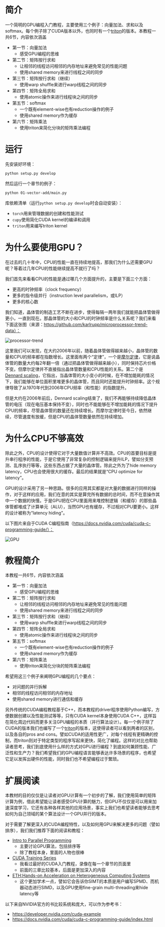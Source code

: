 # 简介
一个简明的GPU编程入门教程，主要使用三个例子：向量加法、求和以及softmax。每个例子除了CUDA版本以外，也同时有一个[triton](https://triton-lang.org/main/index.html)的版本。本教程一共6节，内容依次涵盖

* 第一节：向量加法
  * 感受GPU编程的思维
* 第二节：矩阵按行求和
  * 让相邻的线程访问相邻的内存地址来避免常见的性能问题
  * 使用shared memory来进行线程之间的同步
* 第三节：矩阵按行求和（继续）
  * 使用warp shuffle来进行warp线程之间的同步
* 第四节：矩阵全局求和
  * 使用atomic操作来进行线程块之间的同步
* 第五节：softmax
  * 一个既有element-wise也有reduction操作的例子
  * 使用shared memory作为缓存
* 第六节：矩阵乘法
  * 使用triton来简化分块的矩阵乘法编程

# 运行
先安装好环境：
```bash
python setup.py develop
```

然后运行一个章节的例子：
```bash
python 01-vector-add/main.py
```

库依赖清单（运行`python setup.py develop`时会自动安装）：

- `torch`用来管理数据的创建和性能测试
- `cupy`使用简化CUDA kernel的编译和调用
- `triton`用来编写triton kernel

# 为什么要使用GPU？

在过去的几十年中，CPU的性能一直在持续地提高，那我们为什么还需要GPU呢？等着过几年CPU的性能继续提高不就行了吗？

我们首先来看看CPU的性能是通过哪几个方面提升的，主要是下面三个方面：

* 更高的时钟频率（clock frequency）
* 更多的指令级并行（instruction level parallelism，或ILP）
* 更多的核心数

我们知道，晶体管的制造工艺不断在进步，使得每隔一两年我们就能把晶体管做得更小，一直到现在。那晶体管的大小和CPU的时钟频率是什么关系呢？我们来看下面这张图（来源：https://github.com/karlrupp/microprocessor-trend-data）：

![processor-trend](https://www.karlrupp.net/wp-content/uploads/2018/02/42-years-processor-trend.png)

这里我们可以发现，在大约2006年以前，随着晶体管做得越来越小，晶体管的数量和CPU的频率都在指数增长。这里面有两个“定律”，一个是[摩尔定律](https://en.wikipedia.org/wiki/Moore%27s_law)，它是说晶体管的数量大约每2年翻一倍（通过把晶体管做得越来越小），同时保持芯片价格不变。但摩尔定律并不直接指出晶体管数量和CPU性能的关系。第二个是[Dennard scaling](https://en.wikipedia.org/wiki/Dennard_scaling)，它指出，当晶体管的大小变小的时候，在不增加能耗的情况下，我们能够在单位面积里堆更多的晶体管，而且同时还能提升时钟频率。这个规律导致了从1970年代到2006年CPU频率（和性能）的指数提升。

但是大约在2006年前后，Dennard scaling结束了，我们不再能够持续降低晶体管的电压（现在电压基本保持不变），同时也不能能够在不增加能耗的情况下提升CPU的频率，尽管晶体管的数量还在持续增长。而摩尔定律时至今日，依然继续，尽管速度有放缓，但是CPU的晶体管数量依然在持续增加。

# 为什么CPU不够高效
除此之外，CPU的设计使得它对于大量数值计算并不高效。CPU的首要目标是提升串行程序的性能，于是它使用了非常复杂的控制逻辑来提升ILP，譬如分支预测、乱序执行等等，这些东西占据了大量的晶体管。除此之外为了hide memory latency，CPU也会使用很大的缓存。最后的结果就是“CPU optimize for latency”。

GPU的设计采用了另一种思路。很多的应用其实都是对大量的数据进行同样的操作，对于这样的应用，我们在意的其实是算完所有数据的总时间，而不在意操作其中一个数据的快慢。于是GPU把在CPU里面用来堆控制逻辑（和缓存）的那些晶体管都堆成了计算单元（ALU），当然GPU也有缓存，不过相对CPU要更小。这样的设计被称为“latency hiding”。

以下图片来自于CUDA C编程指南（https://docs.nvidia.com/cuda/cuda-c-programming-guide/）：

![GPU](https://docs.nvidia.com/cuda/cuda-c-programming-guide/_images/gpu-devotes-more-transistors-to-data-processing.png)

# 教程简介
本教程一共6节，内容依次涵盖

* 第一节：向量加法
  * 感受GPU编程的思维
* 第二节：矩阵按行求和
  * 让相邻的线程访问相邻的内存地址来避免常见的性能问题
  * 使用shared memory来进行线程之间的同步
* 第三节：矩阵按行求和（继续）
  * 使用warp shuffle来进行warp线程之间的同步
* 第四节：矩阵全局求和
  * 使用atomic操作来进行线程块之间的同步
* 第五节：softmax
  * 一个既有element-wise也有reduction操作的例子
  * 使用shared memory作为缓存
* 第六节：矩阵乘法
  * 使用triton来简化分块的矩阵乘法编程

希望用这三个例子来阐明GPU编程的几个要点：

* 对问题的并行拆解
* 相邻的线程访问相邻的内存地址
* 使用shared memory进行通信和缓存

另外传统的CUDA编程教程基于C++，而本教程的driver程序使用Python编写，方便数据创建以及性能测试等等，只有CUDA kernel本身使用CUDA C++，这样旨在简化周边代码而更多关注GPU编程的本质（并行算法设计）。每一个例子除了CUDA的版本我们也编写了一个[triton](https://triton-lang.org/main/index.html)的版本，这使得读者可以看到两者的区别，以及各自的pros and cons。譬如CUDA的适用性更广，对每个线程有更精确的控制，而triton则对于特定类型的程序写起来更快，简化了编程。这样的对比也帮助读者思考，我们到底使用什么样的方式对GPU进行编程？到底如何兼顾性能、广泛性和生产力？我们希望我们的GPU编程语言能够表达许多场景的程序，也希望它足以发挥出硬件的性能，同时我们也不希望编程过于繁琐。

# 扩展阅读
本教材的目的仅仅是让读者对GPU计算有一个初步的了解，我们使用简单的矩阵计算为例，借此希望能让读者感受GPU计算的魅力，但GPU不仅仅是可以用来加速深度学习，它还有各种各样其他的应用场景，事实上我们也希望读者能够去思考如何为自己领域的某个算法设计一个GPU并行的版本。

对于需要了解更深入的CUDA编程特性，以及如何用GPU来解决更多的问题（譬如排序），我们我们推荐下面的阅读和教程：
* [Intro to Parallel Programming](https://www.youtube.com/watch?v=F620ommtjqk&list=PLAwxTw4SYaPnFKojVQrmyOGFCqHTxfdv2&ab_channel=Udacity)
  * 主要讨论GPU算法，包括排序等
  * 除了教程本身，里面的人物也很棒
* [CUDA Training Series](https://www.olcf.ornl.gov/cuda-training-series/)
  * 我看过最好的CUDA入门教程，录像在每一个章节的页面里
  * 前面的三章比较基本，后面是更加深入的内容
* [ETH:Hands-on Acceleration on Heterogeneous Computing Systems](https://safari.ethz.ch/projects_and_seminars/spring2022/doku.php?id=heterogeneous_systems)
  * 这个更加学术一点，譬如它会告诉你SIMT的本质是用户编写SPMD、而机器动态进行SIMD，以及GPU使用fine-grain multi-threading来hide latency等

以下来自NVIDIA官方的书比较系统和庞大，可以作为参考书：

* https://developer.nvidia.com/cuda-example
* https://docs.nvidia.com/cuda/cuda-c-programming-guide/index.html